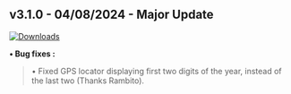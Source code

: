 ## **v3.1.0 - 04/08/2024 - Major Update**

[![Downloads](https://img.shields.io/github/downloads/nltp-ashes/Western-Goods/v3.1.0/total?label=Downloads)]()

**• Bug fixes :**
> • Fixed GPS locator displaying first two digits of the year, instead of the last two (Thanks Rambito).